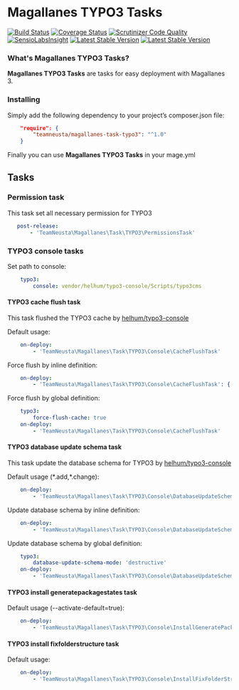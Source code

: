 # Magallanes TYPO3 Tasks #

[![Build Status](https://travis-ci.org/teamneusta/magallanes-task-typo3.svg?branch=master)](https://travis-ci.org/teamneusta/magallanes-task-typo3)
[![Coverage Status](https://coveralls.io/repos/github/teamneusta/magallanes-task-typo3/badge.svg?branch=master)](https://coveralls.io/github/teamneusta/magallanes-task-typo3?branch=master)
[![Scrutinizer Code Quality](https://scrutinizer-ci.com/g/teamneusta/magallanes-task-typo3/badges/quality-score.png?b=master)](https://scrutinizer-ci.com/g/teamneusta/magallanes-task-typo3/?branch=master)
[![SensioLabsInsight](https://insight.sensiolabs.com/projects/877b9548-bbee-4a6c-8a49-63243f445266/mini.png)](https://insight.sensiolabs.com/projects/877b9548-bbee-4a6c-8a49-63243f445266)
[![Latest Stable Version](https://img.shields.io/packagist/v/teamneusta/magallanes-task-typo3.svg?label=stable)](https://packagist.org/packages/teamneusta/magallanes-task-typo3)
[![Latest Stable Version](https://img.shields.io/packagist/l/teamneusta/magallanes-task-typo3.svg?label=stable)](https://packagist.org/packages/teamneusta/magallanes-task-typo3)

### What's Magallanes TYPO3 Tasks? ###

**Magallanes TYPO3 Tasks** are tasks for easy deployment with Magallanes 3.

### Installing ###

Simply add the following dependency to your project’s composer.json file:

```json
    "require": {
        "teamneusta/magallanes-task-typo3": "^1.0"
    }
```
Finally you can use **Magallanes TYPO3 Tasks** in your mage.yml


## Tasks ##

### Permission task ###

This task set all necessary permission for TYPO3

```yaml
   post-release:
       - 'TeamNeusta\Magallanes\Task\TYPO3\PermissionsTask'
```

### TYPO3 console tasks ###

Set path to console:

```yaml
    typo3:
        console: vendor/helhum/typo3-console/Scripts/typo3cms
```

#### TYPO3 cache flush task ####

This task flushed the TYPO3 cache by [helhum/typo3-console](https://github.com/helhum/typo3_console)

Default usage:
```yaml
    on-deploy:
        - 'TeamNeusta\Magallanes\Task\TYPO3\Console\CacheFlushTask'
```

Force flush by inline definition:
```yaml
    on-deploy:
        - 'TeamNeusta\Magallanes\Task\TYPO3\Console\CacheFlushTask': { force-flush-cache: true }
```

Force flush by global definition:
```yaml
    typo3:
        force-flush-cache: true
    on-deploy:
        - 'TeamNeusta\Magallanes\Task\TYPO3\Console\CacheFlushTask'
```

#### TYPO3 database update schema task ####

This task update the database schema for TYPO3 by [helhum/typo3-console](https://github.com/helhum/typo3_console)

Default usage (\*.add,\*.change):
```yaml
    on-deploy:
        - 'TeamNeusta\Magallanes\Task\TYPO3\Console\DatabaseUpdateSchemaTask'
```

Update database schema by inline definition:
```yaml
    on-deploy:
        - 'TeamNeusta\Magallanes\Task\TYPO3\Console\DatabaseUpdateSchemaTask': { database-update-schema-mode: 'destructive' }
```

Update database schema by global definition:
```yaml
    typo3:
        database-update-schema-mode: 'destructive'
    on-deploy:
        - 'TeamNeusta\Magallanes\Task\TYPO3\Console\DatabaseUpdateSchemaTask'
```

#### TYPO3 install generatepackagestates task ####

Default usage (--activate-default=true):
```yaml
    on-deploy:
        - 'TeamNeusta\Magallanes\Task\TYPO3\Console\InstallGeneratePackagestatesTask'
```

#### TYPO3 install fixfolderstructure task ####

Default usage:
```yaml
    on-deploy:
        - 'TeamNeusta\Magallanes\Task\TYPO3\Console\InstallFixFolderStructureTask'
```
